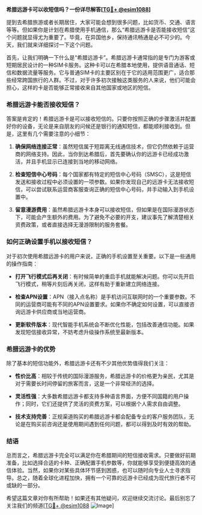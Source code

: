 **希腊远游卡可以收短信吗？一份详尽解答[[TG💪+ @esim1088](https://t.me/s/esim1088)]**

提到去希腊旅游或者长期居住，大家可能会想到很多问题，比如货币、交通、语言等等。但如果你是计划在希腊使用手机通信，那么“希腊远游卡是否能接收短信”这个问题就显得尤为重要了。毕竟，在异国他乡，保持通讯畅通是必不可少的。今天，我们就来详细探讨一下这个问题。

首先，让我们明确一下什么是“希腊远游卡”。希腊远游卡通常指的是专门为游客或短期居民设计的一种SIM卡服务。这种卡可以在希腊本地使用，提供语音通话、短信和数据流量等服务。它与普通SIM卡的主要区别在于它的适用范围更广，适合那些经常跨国旅行的人群。不过，对于许多初次接触这类服务的人来说，他们可能会担心，这样的卡是否能够正常接收来自其他国家或地区的短信。

### 希腊远游卡能否接收短信？

答案是肯定的！希腊远游卡是可以接收短信的。只要你按照正确的步骤激活并配置好你的设备，无论是来自朋友的问候还是银行的通知短信，都能顺利接收到。但是，这里有几个需要注意的小细节：

1. **确保网络连接正常**：虽然短信属于短距离无线通信技术，但它仍然依赖于运营商的网络支持。因此，当你到达希腊后，首先要确认你的远游卡已经成功激活，并且手机显示已连接到当地的移动网络。

2. **检查短信中心号码**：每个国家都有特定的短信中心号码（SMSC），这是短信发送和接收过程中必须设置的一项参数。如果你发现自己的远游卡无法接收短信，可以尝试联系运营商客服查询正确的短信中心号码，并手动输入到手机设置中。

3. **留意漫游费用**：虽然希腊远游卡本身可以接收短信，但如果是在国际漫游状态下，可能会产生额外的费用。为了避免不必要的开支，建议事先了解清楚相关资费政策，或者直接选择无漫游限制的服务套餐。

### 如何正确设置手机以接收短信？

对于初次使用希腊远游卡的用户来说，正确的手机设置至关重要。以下是一些通用的操作指南：

- **打开飞行模式后再关闭**：有时候简单的重启手机就能解决问题。你可以先开启飞行模式，稍等片刻后再关闭，这样有助于重新建立网络连接。
  
- **检查APN设置**：APN（接入点名称）是手机访问互联网时的一个重要参数。不同的运营商可能有不同的APN设置要求。如果你不确定如何设置，可以直接咨询远游卡供应商或当地运营商。

- **更新软件版本**：现代智能手机系统会不断优化性能，包括改善通信功能。如果发现短信接收异常，不妨考虑升级操作系统至最新版本。

### 希腊远游卡的优势

除了基本的短信功能外，希腊远游卡还有不少其他优势值得我们关注：

- **性价比高**：相较于传统的国际漫游服务，希腊远游卡的价格更为亲民，尤其是对于需要长时间停留的旅客而言，这是一个非常经济的选择。
  
- **灵活性强**：大多数希腊远游卡都支持多种语言界面，方便不同国籍的用户操作；同时，它们还提供了灵活的资费方案，可以根据个人需求自由调整。

- **技术支持完善**：正规渠道购买的希腊远游卡都会配备专业的客户服务团队，无论是在购买前咨询还是使用期间遇到任何问题，都可以得到及时有效的帮助。

### 结语

总而言之，希腊远游卡完全可以满足你在希腊期间的短信接收需求。只要做好前期准备，比如选择合适的卡种、正确配置手机参数等，你就能够享受到便捷高效的通信体验。当然，如果你对某些具体环节感到困惑，也可以随时向专业人士寻求指导。总之，随着全球化进程加快，拥有一个可靠的远游卡已经成为现代旅行者不可或缺的一部分。

希望这篇文章对你有所帮助！如果还有其他疑问，欢迎继续交流讨论。最后别忘了关注我们的频道[[TG💪+ @esim1088](https://t.me/s/esim1088) ![Image](https://i.postimg.cc/4NQfJmqS/Snipaste-2025-05-13-00-14-12.png)]